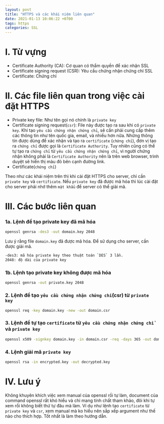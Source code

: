 ```yaml
---
layout: post
title: "HTTPS và các khái niệm liên quan"
date: 2021-01-13 10:06:22 +0700
tags: https
categories: SSL
---
```

# I. Từ vựng
- Certificate Authority (CA): Cơ quan có thẩm quyền để xác nhận SSL
- Certificate signing request (CSR): Yêu cầu chứng nhận chứng chỉ SSL
- Certificate: Chứng chỉ

# II. Các file liên quan trong việc cài đặt HTTPS
- Private key file: Như tên gọi nó chính là `private key`
- Certificate signing request(`csr`): File này được tạo ra sau khi có `private key`. Khi tạo `yêu cầu chứng nhận chứng chỉ`, sẽ cần phải cung cấp thêm các thông tin như tên quốc gia, email, và nhiều hơn nữa. Những thông tin được dùng để xác nhận và tạo ra `certificate` (`chứng chỉ`), đơn vị tạo ra `chứng chỉ` được gọi là `Certificate Authority`. Tuy nhiên cũng có thể tự tạo ra `chứng chỉ` từ `yêu cầu chứng nhận chứng chỉ`, vì người chứng nhận không phải là `Certificate Authority` nên là trên web browser, trình duyệt sẽ hiển thị màu đỏ bên cạnh đường link.
- Certificate(`chứng chỉ`)

Theo như các khái niệm trên thì khi cài đặt HTTPS cho server, chỉ cần `private key` và `certificate`. Nếu `private key` đã được mã hóa thì lúc cài đặt cho server phải nhớ thêm `mật khẩu` để server có thể giải mã.

# III. Các bước liên quan

### 1a. Lệnh để tạo private key đã mã hóa
```sh
openssl genrsa -des3 -out domain.key 2048
```
Lưu ý rằng file `domain.key` đã được mã hóa. Để sử dụng cho server, cần được giải mã.
```sh
-des3: mã hóa private key theo thuật toán `DES` 3 lần.
2048: độ dài của private key
```

### 1b. Lệnh tạo private key không được mã hóa
```sh
openssl genrsa -out private.key 2048
```

### 2. Lệnh để tạo `yêu cầu chứng nhận chứng chỉ`(csr) từ `private key`
```sh
openssl req -key domain.key -new -out domain.csr
```

### 3. Lệnh để tự tạo `certificate` từ `yêu cầu chứng nhận chứng chỉ` và `private key`
```sh
openssl x509 -signkey domain.key -in domain.csr -req -days 365 -out domain.crt
```

### 4. Lệnh giải mã `private key`
```sh
openssl rsa -in encrypted.key -out decrypted.key
```

# IV. Lưu ý
Không khuyên khích việc xem manual của openssl rồi tự làm, document của command openssl rất khó hiểu và chỉ mang tính chất tham khảo, đôi khi tự xem rồi không biết thứ tự đâu mà làm.
Ví dụ như lệnh tạo `certificate` từ `private key` và `csr`, xem manual mà ko hiểu nên sắp xếp argument như thế nào cho thích hợp. Tốt nhất là làm theo hướng dẫn.
